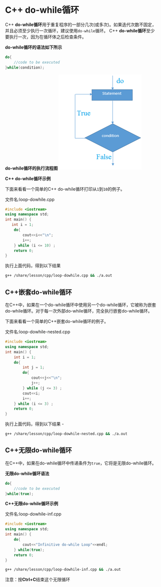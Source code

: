 # C++ do-while循环

C++ **do-while循环**用于重复程序的一部分几次(或多次)。如果迭代次数不固定，并且必须至少执行一次循环，建议使用`do-while`循环。
C++ **do-while循环**至少要执行一次，因为在循环体之后检查条件。

**do-while循环的语法如下所示**

```cpp
do{    
    //code to be executed    
}while(condition);
```

**do-while循环的执行流程图**
![img](./images/logic-dowhile.png)

**C++ do-while循环示例**

下面来看看一个简单的C++ do-while循环打印从`1`到`10`的例子。

文件名:loop-dowhile.cpp

```cpp
#include <iostream>  
using namespace std;  
int main() {  
   int i = 1;    
    do{    
        cout<<i<<"\n";    
        i++;    
    } while (i <= 10) ;
    return 0;
}
```

执行上面代码，得到以下结果

```bash
g++ /share/lesson/cpp/loop-dowhile.cpp && ./a.out
```

## C++嵌套do-while循环

在C++中，如果在一个do-while循环中使用另一个do-while循环，它被称为嵌套do-while循环。对于每一次外部do-while循环，完全执行嵌套do-while循环。

下面来看看一个简单的C++嵌套do-while循环的例子。

文件名:loop-dowhile-nested.cpp

```cpp
#include <iostream>  
using namespace std;  
int main() {  
    int i = 1;    
    do{    
        int j = 1;          
        do{    
            cout<<j<<"\n";        
            j++;    
        } while (j <= 3) ;
        cout<<i;
        i++;    
    } while (i <= 3) ;     
    return 0;
}
```

执行上面代码，得到以下结果 -

```bash
g++ /share/lesson/cpp/loop-dowhile-nested.cpp && ./a.out
```

## C++无限do-while循环

在C++中，如果在do-while循环中传递条件为`true`，它将是无限do-while循环。

**无限do-while循环语法**

```cpp
do{    
    //code to be executed    
}while(true);
```

**C++无限do-while循环示例**

文件名:loop-dowhile-inf.cpp

```cpp
#include <iostream>  
using namespace std;  
int main() {  
    do{    
        cout<<"Infinitive do-while Loop"<<endl;    
    } while(true);
    return 0;
}
```

```bash
g++ /share/lesson/cpp/loop-dowhile-inf.cpp && ./a.out
```

注意：按**Ctrl+C**结束这个无限循环